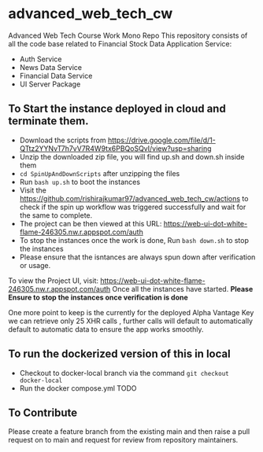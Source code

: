 # advanced_web_tech_cw

Advanced Web Tech Course Work Mono Repo
This repository consists of all the code base related to Financial Stock Data Application
Service:

- Auth Service
- News Data Service
- Financial Data Service
- UI Server Package

## To Start the instance deployed in cloud and terminate them.
- Download the scripts from https://drive.google.com/file/d/1-QTtz2YYNvT7h7vV7R4W9tx6PBQoSQvI/view?usp=sharing
- Unzip the downloaded zip file, you will find up.sh and down.sh inside them
- `cd SpinUpAndDownScripts` after unzipping the files
- Run `bash up.sh` to boot the instances
- Visit the https://github.com/rishirajkumar97/advanced_web_tech_cw/actions to check if the spin up workflow was triggered successfully and wait for the same to complete.
- The project can be then viewed at this URL: https://web-ui-dot-white-flame-246305.nw.r.appspot.com/auth
- To stop the instances once the work is done, Run `bash down.sh` to stop the instances 
- Please ensure that the isntances are always spun down after verification or usage.

To view the Project UI, visit: https://web-ui-dot-white-flame-246305.nw.r.appspot.com/auth 
Once all the instances have started.
**Please Ensure to stop the instances once verification is done**

One more point to keep is the currently for the deployed Alpha Vantage Key we can retrieve only 25 XHR calls , further calls will default to automatically default to automatic data to ensure the app works smoothly.

## To run the dockerized version of this in local

- Checkout to docker-local branch via the command `git checkout docker-local`
- Run the docker compose.yml
  TODO

## To Contribute

Please create a feature branch from the existing main and then raise a pull request on to main and request for review from repository maintainers.

